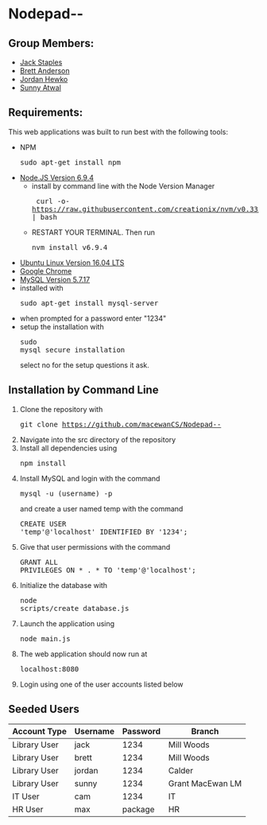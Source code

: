 # Nodepad--

## Group Members:
* [Jack Staples](https://github.com/JackStaples)
* [Brett Anderson](https://github.com/Brett-A-T-Anderson)
* [Jordan Hewko](https://github.com/jordanhewko)
* [Sunny Atwal](https://github.com/atwalg2)

## Requirements:
This web applications was built to run best with the following tools:
* NPM <pre>sudo apt-get install npm</pre>
* [Node.JS Version 6.9.4](https://nodejs.org/download/release/v6.9.4/)
  * install by command line with the Node Version Manager <pre> curl -o- https://raw.githubusercontent.com/creationix/nvm/v0.33.1/install.sh | bash </pre>
  * RESTART YOUR TERMINAL. Then run <pre>nvm install v6.9.4</pre>
* [Ubuntu Linux Version 16.04 LTS](http://releases.ubuntu.com/16.04/)
* [Google Chrome](https://www.google.com/chrome/)
* [MySQL Version 5.7.17](https://www.mysql.com/)
 * installed with <pre>sudo apt-get install mysql-server</pre>
 * when prompted for a password enter "1234"
 * setup the installation with <pre>sudo mysql_secure_installation</pre> select no for the setup questions it ask.
## Installation by Command Line
1. Clone the repository with <pre>git clone https://github.com/macewanCS/Nodepad--</pre>
2. Navigate into the src directory of the repository
3. Install all dependencies using <pre>npm install</pre>
4. Install MySQL and login with the command <pre>mysql -u (username) -p </pre>and create a user named temp with the command <pre>CREATE USER 'temp'@'localhost' IDENTIFIED BY '1234';</pre>
5. Give that user permissions with the command <pre>GRANT ALL PRIVILEGES ON * . * TO 'temp'@'localhost';</pre>
6. Initialize the database with <pre>node scripts/create_database.js</pre>
7. Launch the application using <pre>node main.js</pre>
8. The web application should now run at <pre>localhost:8080</pre>
9. Login using one of the user accounts listed below


## Seeded Users
| Account Type  |  Username | Password  | Branch  |
|---|---|---|---|
| Library User  | jack  | 1234  | Mill Woods  |
| Library User  | brett  | 1234  | Mill Woods  |
| Library User  | jordan  | 1234  | Calder  |
| Library User  | sunny  | 1234  | Grant MacEwan LM  |
| IT User  | cam  | 1234  | IT  |
| HR User  | max  | package  | HR  |
